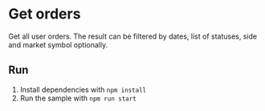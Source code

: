 # Get orders

Get all user orders. The result can be filtered by dates, list of statuses, side and market symbol optionally.

## Run

1. Install dependencies with `npm install`
2. Run the sample with `npm run start`